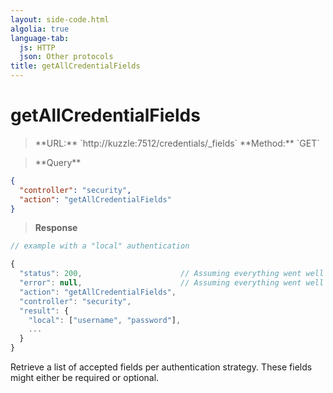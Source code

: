 ```yaml
---
layout: side-code.html
algolia: true
language-tab:
  js: HTTP
  json: Other protocols
title: getAllCredentialFields
---
```



# getAllCredentialFields



<blockquote class="js">
<p>
**URL:** `http://kuzzle:7512/credentials/_fields`  
**Method:** `GET`  
</p>
</blockquote>

<blockquote class="json">
<p>
**Query**
</p>
</blockquote>

```json
{
  "controller": "security",
  "action": "getAllCredentialFields"
}
```

>**Response**

```javascript
// example with a "local" authentication

{
  "status": 200,                      // Assuming everything went well
  "error": null,                      // Assuming everything went well
  "action": "getAllCredentialFields",
  "controller": "security",
  "result": {
    "local": ["username", "password"],
    ...
  }
}
```

Retrieve a list of accepted fields per authentication strategy. These fields might either be required or optional.
